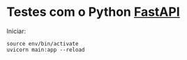 # Testes com o Python [FastAPI](https://fastapi.tiangolo.com/)

Iniciar:

```
source env/bin/activate
uvicorn main:app --reload
```